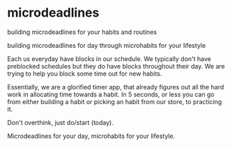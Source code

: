 # microdeadlines
building microdeadlines for your habits and routines

building microdeadlines for day through microhabits for your lifestyle

Each us everyday have blocks in our schedule. We typically don't have preblocked schedules but they do have blocks throughout their day. We are trying to help you block some time out for new habits. 

Essentially, we are a glorified timer app, that already figures out all the hard work in allocating time towards a habit. In 5 seconds, or less you can go from either building a habit or picking an habit from our store, to practicing it. 

Don't overthink, just do/start (today). 

Microdeadlines for your day, microhabits for your lifestyle.
